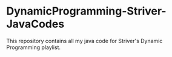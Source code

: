 # DynamicProgramming-Striver-JavaCodes
This repository contains all my java code for Striver's Dynamic Programming playlist. 
